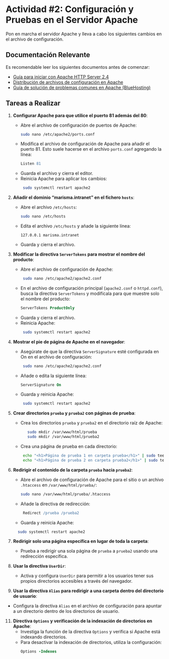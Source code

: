 # Actividad #2: Configuración y Pruebas en el Servidor Apache

Pon en marcha el servidor Apache y lleva a cabo los siguientes cambios en el archivo de configuración.

## Documentación Relevante

Es recomendable leer los siguientes documentos antes de comenzar:

- [Guía para iniciar con Apache HTTP Server 2.4](https://httpd.apache.org/docs/2.4/getting-started.html)
- [Distribución de archivos de configuración en Apache](http://wiki.apache.org/httpd/DistrosDefaultLayout#Win32_.28Apache_httpd_2.2.29)
- [Guía de solución de problemas comunes en Apache (BlueHosting)](https://docs.bluehosting.cl/troubleshooting/servidores/guia-de-solucion-de-problemas-comunes-de-apache.html)

## Tareas a Realizar

1. **Configurar Apache para que utilice el puerto 81 además del 80**:
   - Abre el archivo de configuración de puertos de Apache:
     ```bash
     sudo nano /etc/apache2/ports.conf
     ```
   - Modifica el archivo de configuración de Apache para añadir el puerto 81. Esto suele hacerse en el archivo `ports.conf` agregando la línea:
     ```apache
     Listen 81
     ```
   - Guarda el archivo y cierra el editor.
   - Reinicia Apache para aplicar los cambios:
     ```bash
      sudo systemctl restart apache2
     ```
     
2. **Añadir el dominio “marisma.intranet” en el fichero `hosts`**:
   - Abre el archivo `/etc/hosts`:
     ```bash
     sudo nano /etc/hosts
     ```
   - Edita el archivo `/etc/hosts` y añade la siguiente línea:
     ```
     127.0.0.1 marisma.intranet
     ```
   - Guarda y cierra el archivo.

3. **Modificar la directiva `ServerTokens` para mostrar el nombre del producto**:
   - Abre el archivo de configuración de Apache:
     ```bash
      sudo nano /etc/apache2/apache2.conf
     ```
   - En el archivo de configuración principal (`apache2.conf` o `httpd.conf`), busca la directiva `ServerTokens` y modifícala para que muestre solo el nombre del producto:
     ```apache
     ServerTokens ProductOnly
     ```
   - Guarda y cierra el archivo.
   - Reinicia Apache:
     ```bash
      sudo systemctl restart apache2
     ```

4. **Mostrar el pie de página de Apache en el navegador**:
   - Asegúrate de que la directiva `ServerSignature` esté configurada en On en el archivo de configuración:
     ```bash
      sudo nano /etc/apache2/apache2.conf
     ```
   - Añade o edita la siguiente línea:
      ```apache
      ServerSignature On
     ```
   - Guarda y reinicia Apache:
     ```bash
      sudo systemctl restart apache2
     ```

5. **Crear directorios `prueba` y `prueba2` con páginas de prueba**:
   - Crea los directorios `prueba` y `prueba2` en el directorio raíz de Apache:
     ```bash
        sudo mkdir /var/www/html/prueba
        sudo mkdir /var/www/html/prueba2
     ```
   - Crea una página de prueba en cada directorio:
      ```bash
       echo "<h1>Página de prueba 1 en carpeta prueba</h1>" | sudo tee /var/www/html/prueba/index.html
       echo "<h1>Página de prueba 2 en carpeta prueba2</h1>" | sudo tee /var/www/html/prueba2/index.html
     ```

6. **Redirigir el contenido de la carpeta `prueba` hacia `prueba2`**:
   - Abre el archivo de configuración de Apache para el sitio o un archivo `.htaccess` en `/var/www/html/prueba/`:
     ```bash
     sudo nano /var/www/html/prueba/.htaccess
     ```
   - Añade la directiva de redirección:
     ```apache
      Redirect /prueba /prueba2
     ```
   - Guarda y reinicia Apache:
    ```bash
      sudo systemctl restart apache2
     ```
     
7. **Redirigir solo una página específica en lugar de toda la carpeta**:
   - Prueba a redirigir una sola página de `prueba` a `prueba2` usando una redirección específica.

9. **Usar la directiva `UserDir`**:
   - Activa y configura `UserDir` para permitir a los usuarios tener sus propios directorios accesibles a través del navegador.

10. **Usar la directiva `Alias` para redirigir a una carpeta dentro del directorio de usuario**:
   - Configura la directiva `Alias` en el archivo de configuración para apuntar a un directorio dentro de los directorios de usuario.

11. **Directiva `Options` y verificación de la indexación de directorios en Apache**:
    - Investiga la función de la directiva `Options` y verifica si Apache está indexando directorios.
    - Para desactivar la indexación de directorios, utiliza la configuración:
      ```apache
      Options -Indexes
      ```
